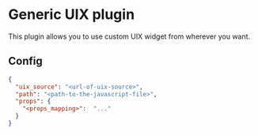 # Generic UIX plugin
This plugin allows you to use custom UIX widget from wherever you want.

## Config
```json
{
  "uix_source": "<url-of-uix-source>",
  "path": "<path-to-the-javascript-file>",
  "props": {
    "<props_mapping>":  "..."
  }
}
```
